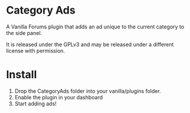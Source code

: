 Category Ads
============
A Vanilla Forums plugin that adds an ad unique to the current category to the side panel.

It is released under the GPLv3 and may be released under a different license with permission.

Install
=======
1.	Drop the CategoryAds folder into your vanilla/plugins folder.
2.	Enable the plugin in your dashboard
3.	Start adding ads!
